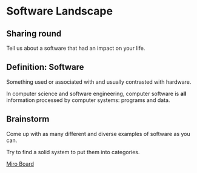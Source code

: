 # Software Landscape

## Sharing round

Tell us about a software that had an impact on your life.

## Definition: Software

Something used or associated with and usually contrasted with hardware.

In computer science and software engineering, computer software is **all**
information processed by computer systems: programs and data.

## Brainstorm

Come up with as many different and diverse examples of software as you can.

Try to find a solid system to put them into categories.

[Miro Board](https://miro.com/welcomeonboard/UPhvhXAVnuuEdALew4pMUsOfDA0uRgTo08g5438GFBvnq8P12nJquaPxMTEx7XYz)
